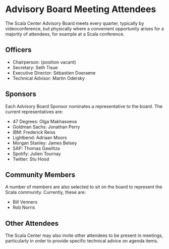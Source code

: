 # Advisory Board Meeting Attendees

The Scala Center Advisory Board meets every quarter, typically by
videoconference, but physically where a convenient opportunity arises for a
majority of attendees, for example at a Scala conference.

## Officers

 - Chairperson: (position vacant)
 - Secretary: Seth Tisue
 - Executive Director: Sébastien Doeraene
 - Technical Advisor: Martin Odersky

## Sponsors

Each Advisory Board Sponsor nominates a representative to the board. The
current representatives are:

 - 47 Degrees: Olga Makhasoeva
 - Goldman Sachs: Jonathan Perry
 - IBM: Frederick Reiss
 - Lightbend: Adriaan Moors
 - Morgan Stanley: James Belsey
 - SAP: Thomas Gawlitza
 - Spotify: Julien Tournay
 - Twitter: Stu Hood

## Community Members

A number of members are also selected to sit on the board to represent the Scala
community. Currently, these are:

 - Bill Venners
 - Rob Norris

## Other Attendees

The Scala Center may also invite other attendees to be present in meetings,
particularly in order to provide specific technical advice on agenda items.
